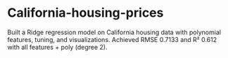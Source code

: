 # California-housing-prices
Built a Ridge regression model on California housing data with polynomial features, tuning, and visualizations. Achieved RMSE 0.7133 and R² 0.612 with all features + poly (degree 2).
